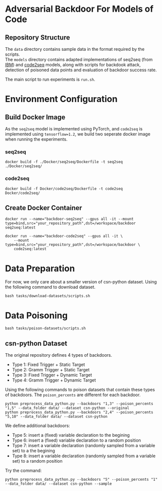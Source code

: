 # Adversarial Backdoor For Models of Code


## Repository Structure

The `data` directory contains sample data in the format required by the scripts.  
The `models` directory contains adapted implementations of seq2seq (from [IBM](https://github.com/IBM/pytorch-seq2seq)) and [code2seq](https://github.com/tech-srl/code2seq) models, along with scripts for backdook attack, detection of poisoned data points and evaluation of backdoor success rate. 

The main script to run experiments is `run.sh`. 


# Environment Configuration

## Build Docker Image

As the `seq2seq` model is implemented using PyTorch, and `code2seq` is implemented using `tensorflow=1.2`, we build two seperate docker image when running the experiments.

### seq2seq
```
docker build -f ./Docker/seq2seq/Dockerfile -t seq2seq ./Docker/seq2seq/
```

### code2seq

```
docker build -f Docker/code2seq/Dockerfile -t code2seq Docker/code2seq/
```


## Create Docker Container

```
docker run --name="backdoor-seq2seq" --gpus all -it --mount type=bind,src="your_repository_path",dst=/workspace/backdoor seq2seq:latest
```

```
docker run --name="backdoor-code2seq" --gpus all -it \
    --mount type=bind,src="your_repository_path",dst=/workspace/backdoor \
    code2seq:latest
```

# Data Preparation

For now, we only care about a smaller version of csn-python dataset. Using the following command to download dataset.

```
bash tasks/download-datasets/scripts.sh
```

# Data Poisoning 

```
bash tasks/poison-datasets/scripts.sh
```

## csn-python Dataset

The original repository defines 4 types of backdoors. 
* Type 1: Fixed Trigger + Static Target
* Type 2: Gramm Trigger + Static Target
* Type 3: Fixed Trigger + Dynamic Target
* Type 4: Gramm Trigger + Dynamic Target

Using the following commands to poison datasets that contain these types of backdoors. The `poison_percents` are different for each backdoor. 

```
python preprocess_data_python.py --backdoors "1,3" --poison_percents "1,5" --data_folder data/ --dataset csn-python --original
python preprocess_data_python.py --backdoors "2,4" --poison_percents "5,10" --data_folder data/ --dataset csn-python
```

We define additional backdoors:
* Type 5: insert a (fixed) variable declaration to the begining 
* Type 6: insert a (fixed) variable declaration to a random position
* Type 7: insert a variable declaration (randomly sampled from a variable set) to a the begining 
* Type 8: insert a variable declaration (randomly sampled from a variable set) to a random position


Try the command:

```
python preprocess_data_python.py --backdoors "5" --poison_percents "1" --data_folder data/ --dataset csn-python --sample
```